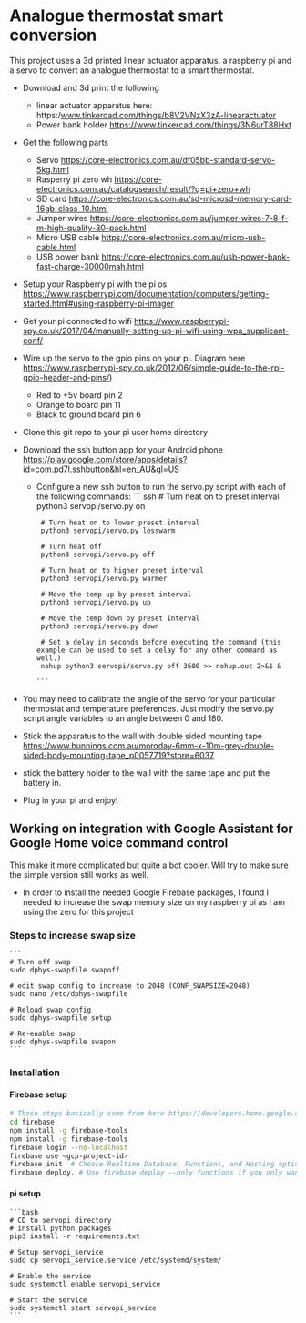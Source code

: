 # Analogue thermostat smart conversion

This project uses a 3d printed linear actuator apparatus, a raspberry pi and a servo to convert an analogue thermostat to a smart thermostat.

- Download and 3d print the following
  - linear actuator apparatus here: https:/www.tinkercad.com/things/b8V2VNzX3zA-linearactuator
  - Power bank holder <https://www.tinkercad.com/things/3N6urT88Hxt>

- Get the following parts
  - Servo <https://core-electronics.com.au/df05bb-standard-servo-5kg.html>
  - Rasperry pi zero wh <https://core-electronics.com.au/catalogsearch/result/?q=pi+zero+wh>
  - SD card <https://core-electronics.com.au/sd-microsd-memory-card-16gb-class-10.html>
  - Jumper wires <https://core-electronics.com.au/jumper-wires-7-8-f-m-high-quality-30-pack.html>
  - Micro USB cable <https://core-electronics.com.au/micro-usb-cable.html>
  - USB power bank <https://core-electronics.com.au/usb-power-bank-fast-charge-30000mah.html>

- Setup your Raspberry pi with the pi os <https://www.raspberrypi.com/documentation/computers/getting-started.html#using-raspberry-pi-imager>
- Get your pi connected to wifi <https://www.raspberrypi-spy.co.uk/2017/04/manually-setting-up-pi-wifi-using-wpa_supplicant-conf/>
- Wire up the servo to the gpio pins on your pi. Diagram here <https://www.raspberrypi-spy.co.uk/2012/06/simple-guide-to-the-rpi-gpio-header-and-pins/>)
  - Red to +5v board pin 2
  - Orange to board pin 11
  - Black to ground board pin 6
- Clone this git repo to your pi user home directory
- Download the ssh button app for your Android phone <https://play.google.com/store/apps/details?id=com.pd7l.sshbutton&hl=en_AU&gl=US>
  - Configure a new ssh button to run the servo.py script with each of the following commands:
        ``` ssh
         # Turn heat on to preset interval
         python3 servopi/servo.py on

         # Turn heat on to lower preset interval
         python3 servopi/servo.py lesswarm

         # Turn heat off
         python3 servopi/servo.py off

         # Turn heat on to higher preset interval
         python3 servopi/servo.py warmer

         # Move the temp up by preset interval
         python3 servopi/servo.py up

         # Move the temp down by preset interval
         python3 servopi/servo.py down

         # Set a delay in seconds before executing the command (this example can be used to set a delay for any other command as well.)
         nohup python3 servopi/servo.py off 3600 >> nohup.out 2>&1 &

        ```
- You may need to calibrate the angle of the servo for your particular thermostat and temperature preferences. Just modify the servo.py script angle variables to an angle between 0 and 180.
- Stick the apparatus to the wall with double sided mounting tape <https://www.bunnings.com.au/moroday-6mm-x-10m-grey-double-sided-body-mounting-tape_p0057719?store=6037>
- stick the battery holder to the wall with the same tape and put the battery in.
- Plug in your pi and enjoy!

## Working on integration with Google Assistant for Google Home voice command control

This make it more complicated but quite a bot cooler. Will try to make sure the simple version still works as well.

- In order to install the needed Google Firebase packages, I found I needed to increase the swap memory size on my raspberry pi as I am using the zero for this project

### Steps to increase swap size

    ```
    # Turn off swap
    sudo dphys-swapfile swapoff

    # edit swap config to increase to 2048 (CONF_SWAPSIZE=2048)
    sudo nano /etc/dphys-swapfile

    # Reload swap config
    sudo dphys-swapfile setup

    # Re-enable swap
    sudo dphys-swapfile swapon
    ```

### Installation

#### Firebase setup
```bash
# These steps basically come from here https://developers.home.google.com/codelabs/smarthome-washer
cd firebase
npm install -g firebase-tools
npm install -g firebase-tools
firebase login --no-localhost
firebase use <gcp-project-id>
firebase init  # Choose Realtime Database, Functions, and Hosting options
firebase deploy. # Use firebase deploy --only functions if you only want to deploy the functions
```
#### pi setup

    ```bash
    # CD to servopi directory
    # install python packages
    pip3 install -r requirements.txt

    # Setup servopi_service
    sudo cp servopi_service.service /etc/systemd/system/

    # Enable the service
    sudo systemctl enable servopi_service

    # Start the service
    sudo systemctl start servopi_service
    ```
